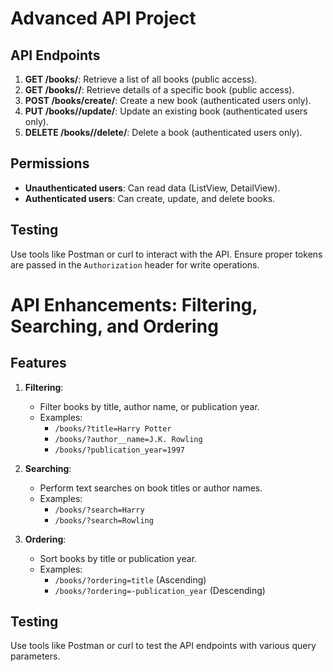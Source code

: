 # Advanced API Project

## API Endpoints
1. **GET /books/**: Retrieve a list of all books (public access).
2. **GET /books/<id>/**: Retrieve details of a specific book (public access).
3. **POST /books/create/**: Create a new book (authenticated users only).
4. **PUT /books/<id>/update/**: Update an existing book (authenticated users only).
5. **DELETE /books/<id>/delete/**: Delete a book (authenticated users only).

## Permissions
- **Unauthenticated users**: Can read data (ListView, DetailView).
- **Authenticated users**: Can create, update, and delete books.

## Testing
Use tools like Postman or curl to interact with the API. Ensure proper tokens are passed in the `Authorization` header for write operations.
# API Enhancements: Filtering, Searching, and Ordering

## Features
1. **Filtering**:
   - Filter books by title, author name, or publication year.
   - Examples:
     - `/books/?title=Harry Potter`
     - `/books/?author__name=J.K. Rowling`
     - `/books/?publication_year=1997`

2. **Searching**:
   - Perform text searches on book titles or author names.
   - Examples:
     - `/books/?search=Harry`
     - `/books/?search=Rowling`

3. **Ordering**:
   - Sort books by title or publication year.
   - Examples:
     - `/books/?ordering=title` (Ascending)
     - `/books/?ordering=-publication_year` (Descending)

## Testing
Use tools like Postman or curl to test the API endpoints with various query parameters.